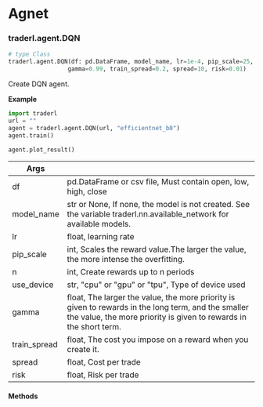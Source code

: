 # Agnet
### traderl.agent.DQN
```python
# type Class
traderl.agent.DQN(df: pd.DataFrame, model_name, lr=1e-4, pip_scale=25, n=3, use_device="cpu",
                 gamma=0.99, train_spread=0.2, spread=10, risk=0.01)
```
Create DQN agent.

**Example**
```python
import traderl
url = ""
agent = traderl.agent.DQN(url, "efficientnet_b0")
agent.train()

agent.plot_result()
```

| Args |  |
| -- | -- |
| df | pd.DataFrame or csv file, Must contain open, low, high, close |
| model_name | str or None, If none, the model is not created. See the variable traderl.nn.available_network for available models. |
| lr | float, learning rate |
| pip_scale | int, Scales the reward value.The larger the value, the more intense the overfitting. |
| n | int, Create rewards up to n periods |
| use_device | str, "cpu" or "gpu" or "tpu", Type of device used |
| gamma | float, The larger the value, the more priority is given to rewards in the long term, and the smaller the value, the more priority is given to rewards in the short term. |
| train_spread | float, The cost you impose on a reward when you create it. |
| spread | float, Cost per trade |
| risk | float, Risk per trade |

#### Methods

##### 

